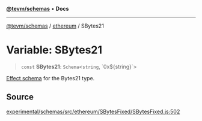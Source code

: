 [**@tevm/schemas**](../../README.md) • **Docs**

***

[@tevm/schemas](../../modules.md) / [ethereum](../README.md) / SBytes21

# Variable: SBytes21

> `const` **SBytes21**: `Schema`\<`string`, \`0x$\{string\}\`\>

[Effect schema](https://github.com/Effect-TS/schema) for the Bytes21 type.

## Source

[experimental/schemas/src/ethereum/SBytesFixed/SBytesFixed.js:502](https://github.com/evmts/tevm-monorepo/blob/main/experimental/schemas/src/ethereum/SBytesFixed/SBytesFixed.js#L502)
